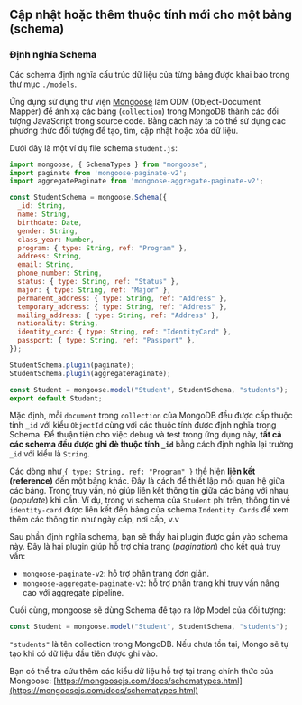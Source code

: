 ## Cập nhật hoặc thêm thuộc tính mới cho một bảng (schema)
### Định nghĩa Schema

Các schema định nghĩa cấu trúc dữ liệu của từng bảng được khai báo trong thư mục `./models`.

Ứng dụng sử dụng thư viện [Mongoose](https://mongoosejs.com/docs/schematypes.html) làm ODM (Object-Document Mapper) để ánh xạ các bảng (`collection`) trong MongoDB thành các đối tượng JavaScript trong source code. Bằng cách này ta có thể sử dụng các phương thức đối tượng để tạo, tìm, cập nhật hoặc xóa dữ liệu.

Dưới đây là một ví dụ file schema `student.js`:

```js
import mongoose, { SchemaTypes } from "mongoose";
import paginate from 'mongoose-paginate-v2';
import aggregatePaginate from 'mongoose-aggregate-paginate-v2';

const StudentSchema = mongoose.Schema({
  _id: String,
  name: String,
  birthdate: Date,
  gender: String,
  class_year: Number,
  program: { type: String, ref: "Program" },
  address: String,
  email: String,
  phone_number: String,
  status: { type: String, ref: "Status" },
  major: { type: String, ref: "Major" },
  permanent_address: { type: String, ref: "Address" },
  temporary_address: { type: String, ref: "Address" },
  mailing_address: { type: String, ref: "Address" },
  nationality: String,
  identity_card: { type: String, ref: "IdentityCard" }, 
  passport: { type: String, ref: "Passport" }, 
});

StudentSchema.plugin(paginate);
StudentSchema.plugin(aggregatePaginate);

const Student = mongoose.model("Student", StudentSchema, "students");
export default Student;
```

Mặc định, mỗi `document` trong `collection` của MongoDB đều được cấp thuộc tính  `_id` với kiểu `ObjectId` cùng với các thuộc tính được định nghĩa trong Schema. Để thuận tiện cho việc debug và test trong ứng dụng này, **tất cả các schema đều được ghi đè thuộc tính `_id`** bằng cách định nghĩa lại trường `_id` với kiểu là `String`.

Các dòng như `{ type: String, ref: "Program" }` thể hiện **liên kết (reference)** đến một bảng 
khác. Đây là cách để thiết lập mối quan hệ giữa các bảng. Trong truy vấn, nó giúp liên kết thông tin giữa các bảng với nhau (*populate*) khi cần. Ví dụ, trong ví schema của `Student` phí trên, thông tin về `identity-card` được liên kết đến bảng của schema `Indentity Cards` để xem thêm các thông tin như ngày cấp, nơi cấp, v.v

Sau phần định nghĩa schema, bạn sẽ thấy hai plugin được gắn vào schema này. Đây là hai plugin giúp hỗ trợ chia trang (*pagination*) cho kết quả truy vấn:

+ `mongoose-paginate-v2`: hỗ trợ phân trang đơn giản.
+ `mongoose-aggregate-paginate-v2`: hỗ trợ phân trang khi truy vấn nâng cao với aggregate pipeline.

Cuối cùng, mongoose sẽ dùng Schema để tạo ra lớp Model của đối tượng:

```js
const Student = mongoose.model("Student", StudentSchema, "students");
```

`"students"` là tên collection trong MongoDB. Nếu chưa tồn tại, Mongo sẽ tự tạo khi có dữ liệu đầu tiên được ghi vào.

Bạn có thể tra cứu thêm các kiểu dữ liệu hỗ trợ tại trang chính thức của Mongoose: [https://mongoosejs.com/docs/schematypes.html](https://mongoosejs.com/docs/schematypes.html)

